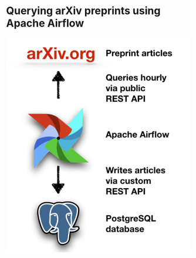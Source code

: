 # Querying arXiv preprints using Apache Airflow

![Overview](https://github.com/JungeAlexander/kbase/blob/arxiv_airflow_fastapi_psql/doc/img/overview.png)
